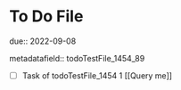 # To Do File

due:: 2022-09-08

metadatafield:: todoTestFile_1454_89

- [ ] Task of todoTestFile_1454 1 [[Query me]]
